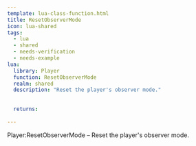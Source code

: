 ```yaml
---
template: lua-class-function.html
title: ResetObserverMode
icon: lua-shared
tags:
  - lua
  - shared
  - needs-verification
  - needs-example
lua:
  library: Player
  function: ResetObserverMode
  realm: shared
  description: "Reset the player's observer mode."
  
  
  returns:
    
---
```


<div class="lua__search__keywords">
Player:ResetObserverMode &#x2013; Reset the player's observer mode.
</div>
